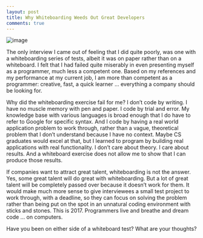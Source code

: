 ```yaml
---
layout: post
title: Why Whiteboarding Weeds Out Great Developers
comments: true
---
```


![image](http://lipstickwineandheels.com/wp-content/uploads/2017/03/breather-163393-e1489455868240.jpg)

The only interview I came out of feeling that I did quite poorly, was one with a whiteboarding series of tests, albeit it was on paper rather than on a whiteboard. I felt that I had failed quite miserably in even presenting myself as a programmer, much less a competent one. Based on my references and my performance at my current job, I am more than competent as a programmer: creative, fast, a quick learner … everything a company should be looking for.

Why did the whiteboarding exercise fail for me? I don’t code by writing. I have no muscle memory with pen and paper. I code by trial and error. My knowledge base with various languages is broad enough that I do have to refer to Google for specific syntax. And I code by having a real world application problem to work through, rather than a vague, theoretical problem that I don’t understand because I have no context. Maybe CS graduates would excel at that, but I learned to program by building real applications with real functionality. I don’t care about theory. I care about results. And a whiteboard exercise does not allow me to show that I can produce those results.

If companies want to attract great talent, whiteboarding is not the answer. Yes, some great talent will do great with whiteboarding. But a lot of great talent will be completely passed over because it doesn’t work for them. It would make much more sense to give interviewees a small test project to work through, with a deadline, so they can focus on solving the problem rather than being put on the spot in an unnatural coding environment with sticks and stones. This is 2017. Programmers live and breathe and dream code … on computers.

Have you been on either side of a whiteboard test? What are your thoughts?
